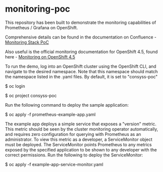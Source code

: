 # monitoring-poc

This repository has been built to demonstrate the monitoring capabilities of Prometheus / Grafana on OpenShift.

Comprehensive details can be found in the documentation on Confluence - [Monitoring Stack PoC](https://confluence.capgroup.com/pages/viewpage.action?spaceKey=CNTEN&title=Monitoring+Stack+PoC)

Also useful is the official monitoring documentation for OpenShift 4.5, found here - [Monitoring on OpenShift 4.5](https://access.redhat.com/documentation/en-us/openshift_container_platform/4.5/html/monitoring/index)

To run the demo, log into an OpenShift cluster using the OpenShift CLI, and navigate to the desired namespace.  Note that this namespace should match the namespace listed in the .yaml files.  By default, it is set to "consyss-poc"

$ oc login

$ oc project consyss-poc

Run the following command to deploy the sample application:

$ oc apply -f prometheus-example-app.yaml

The example app deploys a simple service that exposes a "version" metric.  This metric should be seen by the cluster monitoring operator automatically, and requires zero configuration for querying with Prometheus as an administrator.  To view this metric as a developer, a ServiceMonitor object must be deployed.  The ServiceMonitor points Prometheus to any metrics exposed by the specified application to be shown to any developer with the correct permissions.  Run the following to deploy the ServiceMonitor:

$ oc apply -f example-app-service-monitor.yaml

